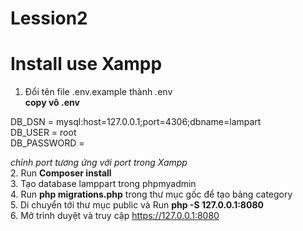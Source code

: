 # Lession2
# Install use Xampp
1. Đổi tên file .env.example thành .env    
**copy vô .env**    
    
  DB_DSN = mysql:host=127.0.0.1;port=4306;dbname=lampart    
  DB_USER = root    
  DB_PASSWORD =    
      
  _chỉnh port tương ứng với port trong Xampp_    
2. Run <strong>Composer install</strong>    
3. Tạo database lamppart trong phpmyadmin    
4. Run <strong>php migrations.php</strong> trong thư mục gốc để tạo bảng category     
5. Di chuyển tới thư mục public và Run <strong>php -S 127.0.0.1:8080</strong>    
6. Mở trình duyệt và truy cập https://127.0.0.1:8080    




